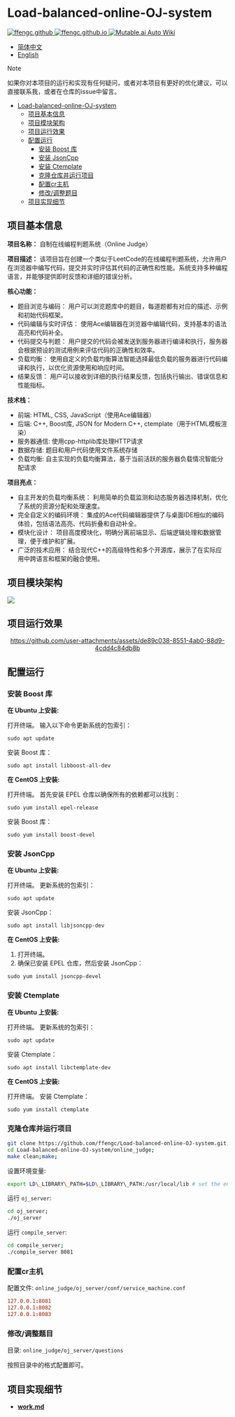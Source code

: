 # Load-balanced-online-OJ-system

<a href="https://github.com/ffengc">
    <img src="https://img.shields.io/static/v1?label=Github&message=ffengc&color=blue" alt="ffengc.github">
</a>
<a href="https://ffengc.github.io">
    <img src="https://img.shields.io/static/v1?label=Page&message=ffengc.github.io&color=red" alt="ffengc.github.io">
</a>
<a href="https://ffengc.github.io/gh-blog/">
    <img src="https://img.shields.io/static/v1?label=Blog&message=Blog Page&color=brightgreen" alt="Mutable.ai Auto Wiki">
</a>


- [简体中文](./README-CN.md)
- [English](./README.md)

> [!NOTE]
> 如果你对本项目的运行和实现有任何疑问，或者对本项目有更好的优化建议，可以直接联系我，或者在仓库的issue中留言。

- [Load-balanced-online-OJ-system](#load-balanced-online-oj-system)
  - [项目基本信息](#项目基本信息)
  - [项目模块架构](#项目模块架构)
  - [项目运行效果](#项目运行效果)
  - [配置运行](#配置运行)
    - [安装 Boost 库](#安装-boost-库)
    - [安装 JsonCpp](#安装-jsoncpp)
    - [安装 Ctemplate](#安装-ctemplate)
    - [克隆仓库并运行项目](#克隆仓库并运行项目)
    - [配置cr主机](#配置cr主机)
    - [修改/调整题目](#修改调整题目)
  - [项目实现细节](#项目实现细节)


## 项目基本信息

**项目名称：** 自制在线编程判题系统（Online Judge）

**项目描述：** 该项目旨在创建一个类似于LeetCode的在线编程判题系统，允许用户在浏览器中编写代码，提交并实时评估其代码的正确性和性能。系统支持多种编程语言，并能够提供即时反馈和详细的错误分析。

**核心功能：**
- 题目浏览与编码： 用户可以浏览题库中的题目，每道题都有对应的描述、示例和初始代码框架。
- 代码编辑与实时评估： 使用Ace编辑器在浏览器中编辑代码，支持基本的语法高亮和代码补全。
- 代码提交与判题： 用户提交的代码会被发送到服务器进行编译和执行，服务器会根据预设的测试用例来评估代码的正确性和效率。
- 负载均衡： 使用自定义的负载均衡算法智能选择最低负载的服务器进行代码编译和执行，以优化资源使用和响应时间。
- 结果反馈： 用户可以接收到详细的执行结果反馈，包括执行输出、错误信息和性能指标。

**技术栈：**

- 前端: HTML, CSS, JavaScript（使用Ace编辑器）
- 后端: C++, Boost库, JSON for Modern C++, ctemplate（用于HTML模板渲染）
- 服务器通信: 使用cpp-httplib库处理HTTP请求
- 数据存储: 题目和用户代码使用文件系统存储
- 负载均衡: 自主实现的负载均衡算法，基于当前活跃的服务器负载情况智能分配请求

**项目亮点：**
- 自主开发的负载均衡系统： 利用简单的负载监测和动态服务器选择机制，优化了系统的资源分配和处理速度。
- 完全自定义的编码环境： 集成的Ace代码编辑器提供了与桌面IDE相似的编码体验，包括语法高亮、代码折叠和自动补全。
- 模块化设计： 项目高度模块化，明确分离前端显示、后端逻辑处理和数据管理，便于维护和扩展。
- 广泛的技术应用： 结合现代C++的高级特性和多个开源库，展示了在实际应用中跨语言和框架的融合使用。


## 项目模块架构

![](./README.figs/10.png)

## 项目运行效果

<div align="center">

https://github.com/user-attachments/assets/de89c038-8551-4ab0-88d9-4cdd4c84db8b

</div>

## 配置运行

### 安装 Boost 库

**在 Ubuntu 上安装:**

打开终端。
输入以下命令更新系统的包索引：
```
sudo apt update
```
安装 Boost 库：
```
sudo apt install libboost-all-dev
```

**在 CentOS 上安装:**

打开终端。
首先安装 EPEL 仓库以确保所有的依赖都可以找到：
```
sudo yum install epel-release
```
安装 Boost 库：
```
sudo yum install boost-devel
```

### 安装 JsonCpp

**在 Ubuntu 上安装:**

打开终端。
更新系统的包索引：
```
sudo apt update
```
安装 JsonCpp：
```
sudo apt install libjsoncpp-dev
```

**在 CentOS 上安装:**

1. 打开终端。
2. 确保已安装 EPEL 仓库，然后安装 JsonCpp：
```
sudo yum install jsoncpp-devel
```

### 安装 Ctemplate

**在 Ubuntu 上安装:**

打开终端。
更新系统的包索引：
```
sudo apt update
```
安装 Ctemplate：
```
sudo apt install libctemplate-dev
```

**在 CentOS 上安装:**

打开终端。
安装 Ctemplate：
```
sudo yum install ctemplate
```
### 克隆仓库并运行项目

```sh
git clone https://github.com/ffengc/Load-balanced-online-OJ-system.git;
cd Load-balanced-online-OJ-system/online_judge;
make clean;make;
```

设置环境变量:
```sh
export LD\_LIBRARY\_PATH=$LD\_LIBRARY\_PATH:/usr/local/lib # set the env
```

运行 `oj_server`:

```sh
cd oj_server;
./oj_server
```

运行 `compile_server`:

```sh
cd compile_server;
./compile_server 8081
```

### 配置cr主机

配置文件: `online_judge/oj_server/conf/service_machine.conf`

```conf
127.0.0.1:8081
127.0.0.1:8082
127.0.0.1:8083
```

### 修改/调整题目

目录: `online_judge/oj_server/questions`

按照目录中的格式配置即可。

## 项目实现细节

- **[work.md](./Work.md)**